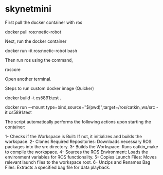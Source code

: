 # skynetmini

First pull the docker container with ros

docker pull ros:noetic-robot

Next, run the docker container

docker run -it ros:noetic-robot bash

Then run ros using the command,

roscore

Open another terminal.

Steps to run custom docker image (Quicker)

docker build -t cs5891:test .

docker run --mount type=bind,source="$(pwd)",target=/ros/catkin_ws/src -it cs5891:test

The script automatically performs the following actions upon starting the container:

1- Checks if the Workspace is Built: If not, it initializes and builds the workspace.
2- Clones Required Repositories: Downloads necessary ROS packages into the src directory.
3- Builds the Workspace: Runs catkin_make to compile the workspace.
4- Sources the ROS Environment: Loads the environment variables for ROS functionality.
5- Copies Launch Files: Moves relevant launch files to the workspace root.
6- Unzips and Renames Bag Files: Extracts a specified bag file for data playback.
